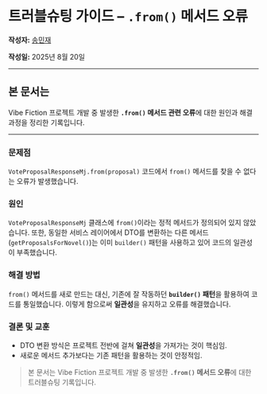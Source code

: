 # 트러블슈팅 가이드 – `.from()` 메서드 오류

**작성자:** [송민재](https://github.com/songkey06)

**작성일:** 2025년 8월 20일

---

## 본 문서는
Vibe Fiction 프로젝트 개발 중 발생한 **`.from()` 메서드 관련 오류**에 대한 원인과 해결 과정을 정리한 기록입니다.

---

### 문제점
`VoteProposalResponseMj.from(proposal)` 코드에서 `from()` 메서드를 찾을 수 없다는 오류가 발생했습니다.

### 원인
`VoteProposalResponseMj` 클래스에 `from()`이라는 정적 메서드가 정의되어 있지 않았습니다.
또한, 동일한 서비스 레이어에서 DTO를 변환하는 다른 메서드(`getProposalsForNovel()`)는 이미 `builder()` 패턴을 사용하고 있어 코드의 일관성이 부족했습니다.

### 해결 방법
`from()` 메서드를 새로 만드는 대신, 기존에 잘 작동하던 **`builder()` 패턴**을 활용하여 코드를 통일했습니다.
이렇게 함으로써 **일관성**을 유지하고 오류를 해결했습니다.

### 결론 및 교훈

* DTO 변환 방식은 프로젝트 전반에 걸쳐 **일관성**을 가져가는 것이 핵심임.
* 새로운 메서드 추가보다는 기존 패턴을 활용하는 것이 안정적임.

> 본 문서는 Vibe Fiction 프로젝트 개발 중 발생한 **`.from()` 메서드 오류**에 대한 트러블슈팅 기록입니다.
